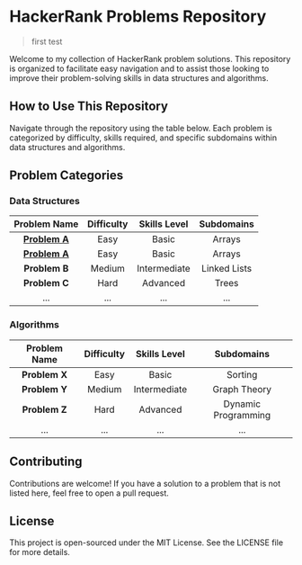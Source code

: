 <!-- 

/* -------------------------------------------------------------------- */
/*                                                                      */
/*                          Comments                                    */
/*                                                                      */
/* -------------------------------------------------------------------- */

[1] HypeLink: 
              **<a href="Problem Solving/Algorithms/Basic/Problem 01.c">Problem A</a>** 
              **[Problem A](Problem%20Solving/Algorithms/Basic/Problem%2001.c)** 
              ** for bold
              %20 for spaces
-->

# HackerRank Problems Repository

> first test

Welcome to my collection of HackerRank problem solutions. This repository is organized to facilitate easy navigation and to assist those looking to improve their problem-solving skills in data structures and algorithms.

## How to Use This Repository
Navigate through the repository using the table below. Each problem is categorized by difficulty, skills required, and specific subdomains within data structures and algorithms.


## Problem Categories
### Data Structures
| Problem Name | Difficulty | Skills Level | Subdomains |
|:------------:|:----------:|:------------:|:----------:|
| **<a href="Problem Solving/Algorithms/Basic/Problem 01.c">Problem A</a>** | Easy | Basic | Arrays |
| **[Problem A](Problem%20Solving/Algorithms/Basic/Problem%2001.c)** | Easy | Basic | Arrays |
| **Problem B** | Medium | Intermediate | Linked Lists |
| **Problem C** | Hard | Advanced | Trees |
| ... | ... | ... | ... |

### Algorithms
| Problem Name | Difficulty | Skills Level | Subdomains |
|:------------:|:----------:|:------------:|:----------:|
| **Problem X** | Easy | Basic | Sorting |
| **Problem Y** | Medium | Intermediate | Graph Theory |
| **Problem Z** | Hard | Advanced | Dynamic Programming |
| ... | ... | ... | ... |

## Contributing
Contributions are welcome! If you have a solution to a problem that is not listed here, feel free to open a pull request.

## License
This project is open-sourced under the MIT License. See the LICENSE file for more details.
